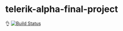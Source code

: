 # telerik-alpha-final-project
👌
[![Build Status](http://78.90.23.143:8081/job/Telerik%20Final%20Project/badge/icon)](http://78.90.23.143:8081/job/Telerik%20Final%20Project/)
